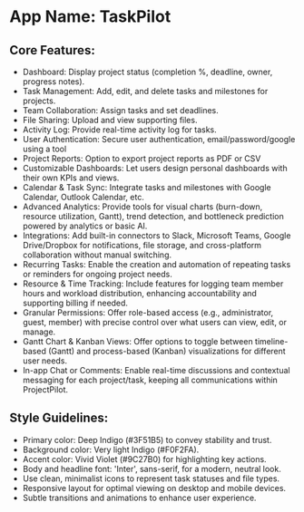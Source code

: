 # **App Name**: TaskPilot

## Core Features:

- Dashboard: Display project status (completion %, deadline, owner, progress notes).
- Task Management: Add, edit, and delete tasks and milestones for projects.
- Team Collaboration: Assign tasks and set deadlines.
- File Sharing: Upload and view supporting files.
- Activity Log: Provide real-time activity log for tasks.
- User Authentication: Secure user authentication, email/password/google using a tool
- Project Reports: Option to export project reports as PDF or CSV
- Customizable Dashboards: Let users design personal dashboards with their own KPIs and views.
- Calendar & Task Sync: Integrate tasks and milestones with Google Calendar, Outlook Calendar, etc.
- Advanced Analytics: Provide tools for visual charts (burn-down, resource utilization, Gantt), trend detection, and bottleneck prediction powered by analytics or basic AI.
- Integrations: Add built-in connectors to Slack, Microsoft Teams, Google Drive/Dropbox for notifications, file storage, and cross-platform collaboration without manual switching.
- Recurring Tasks: Enable the creation and automation of repeating tasks or reminders for ongoing project needs.
- Resource & Time Tracking: Include features for logging team member hours and workload distribution, enhancing accountability and supporting billing if needed.
- Granular Permissions: Offer role-based access (e.g., administrator, guest, member) with precise control over what users can view, edit, or manage.
- Gantt Chart & Kanban Views: Offer options to toggle between timeline-based (Gantt) and process-based (Kanban) visualizations for different user needs.
- In-app Chat or Comments: Enable real-time discussions and contextual messaging for each project/task, keeping all communications within ProjectPilot.

## Style Guidelines:

- Primary color: Deep Indigo (#3F51B5) to convey stability and trust.
- Background color: Very light Indigo (#F0F2FA).
- Accent color: Vivid Violet (#9C27B0) for highlighting key actions.
- Body and headline font: 'Inter', sans-serif, for a modern, neutral look.
- Use clean, minimalist icons to represent task statuses and file types.
- Responsive layout for optimal viewing on desktop and mobile devices.
- Subtle transitions and animations to enhance user experience.